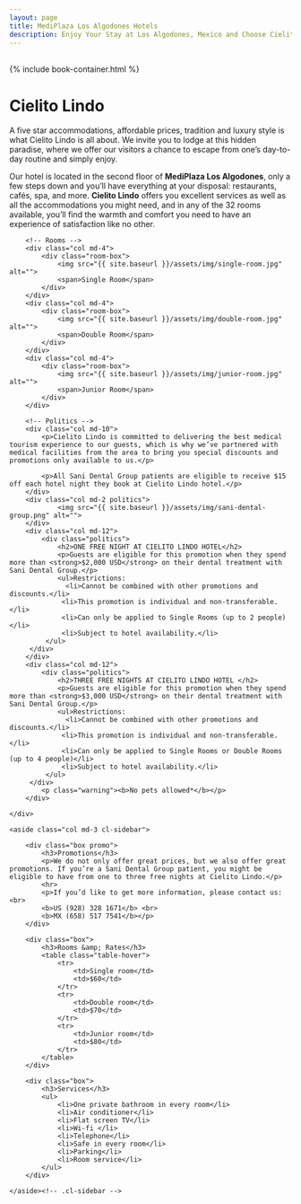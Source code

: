 ```yaml
---
layout: page
title: MediPlaza Los Algodones Hotels
description: Enjoy Your Stay at Los Algodones, Mexico and Choose Cielito Lindo, Where Your Comfort Is Our Number One Priority. Have a Unique Mexican Experience and Visit Us Today.
---
```

<div class="cl-cover">
	<div class="overlay">&nbsp;</div>
	{% include book-container.html %}	
</div>

<div class="row">
	<div class="col md-9">
		<h1>Cielito Lindo</h1>
		<p>A five star accommodations, affordable prices, tradition and luxury style is what Cielito Lindo is all about. We invite you to lodge at this hidden paradise, where we offer our visitors a chance to escape from one’s day-to-day routine and simply enjoy.</p>
		<p>Our hotel is located in the second floor of <strong>MediPlaza Los Algodones</strong>, only a few steps down and you’ll have everything at your disposal: restaurants, cafés, spa, and more. <strong>Cielito Lindo</strong> offers you excellent services as well as all the accommodations you might need, and in any of the 32 rooms available, you’ll find the warmth and comfort you need to have an experience of satisfaction like no other.</p>

		<!-- Rooms -->
		<div class="col md-4">
			<div class="room-box">
				<img src="{{ site.baseurl }}/assets/img/single-room.jpg" alt="">
				<span>Single Room</span>
			</div>
		</div>
		<div class="col md-4">
			<div class="room-box">
				<img src="{{ site.baseurl }}/assets/img/double-room.jpg" alt="">
				<span>Double Room</span>
			</div>
		</div>
		<div class="col md-4">
			<div class="room-box">
				<img src="{{ site.baseurl }}/assets/img/junior-room.jpg" alt="">
				<span>Junior Room</span>
			</div>
		</div>

		<!-- Politics -->
		<div class="col md-10">
			<p>Cielito Lindo is committed to delivering the best medical tourism experience to our guests, which is why we’ve partnered with medical facilities from the area to bring you special discounts and promotions only available to us.</p>

			<p>All Sani Dental Group patients are eligible to receive $15 off each hotel night they book at Cielito Lindo hotel.</p>
		</div>
		<div class="col md-2 politics">
				<img src="{{ site.baseurl }}/assets/img/sani-dental-group.png" alt="">
		</div>
		<div class="col md-12">
			<div class="politics">
				<h2>ONE FREE NIGHT AT CIELITO LINDO HOTEL</h2>
				<p>Guests are eligible for this promotion when they spend more than <strong>$2,000 USD</strong> on their dental treatment with Sani Dental Group.</p>
				<ul>Restrictions:
				  <li>Cannot be combined with other promotions and discounts.</li>
				 <li>This promotion is individual and non-transferable. </li>
				 <li>Can only be applied to Single Rooms (up to 2 people)</li>
				 <li>Subject to hotel availability.</li>
			 </ul>
		 </div>
		</div>
		<div class="col md-12">
			<div class="politics">
				<h2>THREE FREE NIGHTS AT CIELITO LINDO HOTEL </h2>
				<p>Guests are eligible for this promotion when they spend more than <strong>$3,000 USD</strong> on their dental treatment with Sani Dental Group.</p>
				<ul>Restrictions:
				  <li>Cannot be combined with other promotions and discounts.</li>
				 <li>This promotion is individual and non-transferable. </li>
				 <li>Can only be applied to Single Rooms or Double Rooms (up to 4 people)</li>
				 <li>Subject to hotel availability.</li>
			 </ul>
		 </div>
			<p class="warning"><b>No pets allowed*</b></p>
		</div>

	</div>

	<aside class="col md-3 cl-sidebar">

		<div class="box promo">
			<h3>Promotions</h3>
			<p>We do not only offer great prices, but we also offer great promotions. If you’re a Sani Dental Group patient, you might be eligible to have from one to three free nights at Cielito Lindo.</p>
			<hr>
			<p>If you’d like to get more information, please contact us: <br>
			<b>US (928) 328 1671</b> <br>
			<b>MX (658) 517 7541</b></p> 
		</div>
		
		<div class="box">
			<h3>Rooms &amp; Rates</h3>
			<table class="table-hover">
				<tr>
					<td>Single room</td>
					<td>$60</td>
				</tr>
				<tr>
					<td>Double room</td>
					<td>$70</td>
				</tr>
				<tr>
					<td>Junior room</td>
					<td>$80</td>
				</tr>
			</table>
		</div>

		<div class="box">
			<h3>Services</h3>
			<ul>
				<li>One private bathroom in every room</li>
				<li>Air conditioner</li>
				<li>Flat screen TV</li>
				<li>Wi-fi </li>
				<li>Telephone</li> 
				<li>Safe in every room</li>
				<li>Parking</li>
				<li>Room service</li>
			</ul>
		</div>

	</aside><!-- .cl-sidebar -->
</div>